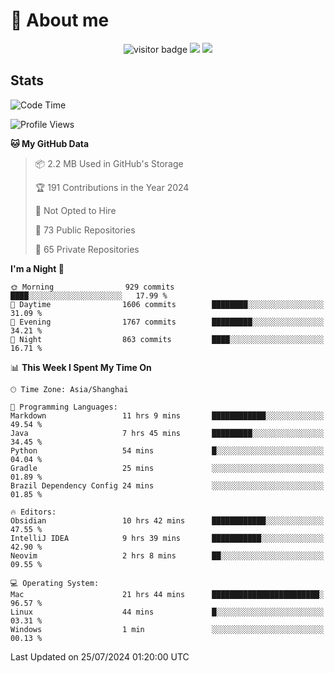 <!-- ![](https://youpai.roccoshi.top/img/20200804214216.png) -->

# 🧐 About me
 
<p align="center">
<img src="https://visitor-badge.laobi.icu/badge?page_id=Lincest.Lincest&title=hits" alt="visitor badge"/>
<a href="mailto:imroccoshi@gmail.com"><img src="https://img.shields.io/badge/gmail-imroccoshi%40gmail.com-red"></a>
<a href="https://blog.roccoshi.top"><img src="https://img.shields.io/badge/blog-roccoshi-green"></a>
</p>

## Stats

<!--START_SECTION:waka-->
![Code Time](http://img.shields.io/badge/Code%20Time-1%2C433%20hrs%2044%20mins-blue)

![Profile Views](http://img.shields.io/badge/Profile%20Views-1-blue)

**🐱 My GitHub Data** 

> 📦 2.2 MB Used in GitHub's Storage 
 > 
> 🏆 191 Contributions in the Year 2024
 > 
> 🚫 Not Opted to Hire
 > 
> 📜 73 Public Repositories 
 > 
> 🔑 65 Private Repositories 
 > 
**I'm a Night 🦉** 

```text
🌞 Morning                929 commits         ████░░░░░░░░░░░░░░░░░░░░░   17.99 % 
🌆 Daytime                1606 commits        ████████░░░░░░░░░░░░░░░░░   31.09 % 
🌃 Evening                1767 commits        █████████░░░░░░░░░░░░░░░░   34.21 % 
🌙 Night                  863 commits         ████░░░░░░░░░░░░░░░░░░░░░   16.71 % 
```


📊 **This Week I Spent My Time On** 

```text
🕑︎ Time Zone: Asia/Shanghai

💬 Programming Languages: 
Markdown                 11 hrs 9 mins       ████████████░░░░░░░░░░░░░   49.54 % 
Java                     7 hrs 45 mins       █████████░░░░░░░░░░░░░░░░   34.45 % 
Python                   54 mins             █░░░░░░░░░░░░░░░░░░░░░░░░   04.04 % 
Gradle                   25 mins             ░░░░░░░░░░░░░░░░░░░░░░░░░   01.89 % 
Brazil Dependency Config 24 mins             ░░░░░░░░░░░░░░░░░░░░░░░░░   01.85 % 

🔥 Editors: 
Obsidian                 10 hrs 42 mins      ████████████░░░░░░░░░░░░░   47.55 % 
IntelliJ IDEA            9 hrs 39 mins       ███████████░░░░░░░░░░░░░░   42.90 % 
Neovim                   2 hrs 8 mins        ██░░░░░░░░░░░░░░░░░░░░░░░   09.55 % 

💻 Operating System: 
Mac                      21 hrs 44 mins      ████████████████████████░   96.57 % 
Linux                    44 mins             █░░░░░░░░░░░░░░░░░░░░░░░░   03.31 % 
Windows                  1 min               ░░░░░░░░░░░░░░░░░░░░░░░░░   00.13 % 
```


 Last Updated on 25/07/2024 01:20:00 UTC
<!--END_SECTION:waka-->


